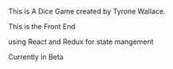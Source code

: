 This is A Dice Game created by Tyrone Wallace.

This is the Front End 

using React and Redux for state mangement

Currently in Beta